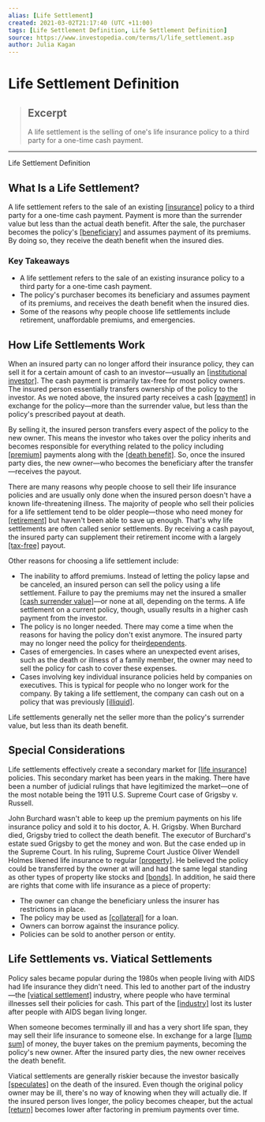 ```yaml
---
alias: [Life Settlement]
created: 2021-03-02T21:17:40 (UTC +11:00)
tags: [Life Settlement Definition, Life Settlement Definition]
source: https://www.investopedia.com/terms/l/life_settlement.asp
author: Julia Kagan
---
```


# Life Settlement Definition

> ## Excerpt
> A life settlement is the selling of one's life insurance policy to a third party for a one-time cash payment.

---

Life Settlement Definition
## What Is a Life Settlement?

A life settlement refers to the sale of an existing [[insurance]](https://www.investopedia.com/terms/i/insurance.asp) policy to a third party for a one-time cash payment. Payment is more than the surrender value but less than the actual death benefit. After the sale, the purchaser becomes the policy's [[beneficiary]](https://www.investopedia.com/terms/b/beneficiary.asp) and assumes payment of its premiums. By doing so, they receive the death benefit when the insured dies.

### Key Takeaways

-   A life settlement refers to the sale of an existing insurance policy to a third party for a one-time cash payment.
-   The policy's purchaser becomes its beneficiary and assumes payment of its premiums, and receives the death benefit when the insured dies.
-   Some of the reasons why people choose life settlements include retirement, unaffordable premiums, and emergencies.

## How Life Settlements Work

When an insured party can no longer afford their insurance policy, they can sell it for a certain amount of cash to an investor—usually an [[institutional investor]](https://www.investopedia.com/terms/i/institutionalinvestor.asp). The cash payment is primarily tax-free for most policy owners. The insured person essentially transfers ownership of the policy to the investor. As we noted above, the insured party receives a cash [[payment]](https://www.investopedia.com/terms/p/payment.asp) in exchange for the policy—more than the surrender value, but less than the policy's prescribed payout at death.

By selling it, the insured person transfers every aspect of the policy to the new owner. This means the investor who takes over the policy inherits and becomes responsible for everything related to the policy including [[premium]](https://www.investopedia.com/terms/p/premium.asp) payments along with the [[death benefit]](https://www.investopedia.com/terms/d/deathbenefit.asp). So, once the insured party dies, the new owner—who becomes the beneficiary after the transfer—receives the payout.

There are many reasons why people choose to sell their life insurance policies and are usually only done when the insured person doesn't have a known life-threatening illness. The majority of people who sell their policies for a life settlement tend to be older people—those who need money for [[retirement]](https://www.investopedia.com/terms/r/retirement.asp) but haven't been able to save up enough. That's why life settlements are often called senior settlements. By receiving a cash payout, the insured party can supplement their retirement income with a largely [[tax-free]](https://www.investopedia.com/terms/t/tax-free.asp) payout.

Other reasons for choosing a life settlement include:

-   The inability to afford premiums. Instead of letting the policy lapse and be canceled, an insured person can sell the policy using a life settlement. Failure to pay the premiums may net the insured a smaller [[cash surrender value]](https://www.investopedia.com/terms/c/cashsurrendervalue.asp)—or none at all, depending on the terms. A life settlement on a current policy, though, usually results in a higher cash payment from the investor.
-   The policy is no longer needed. There may come a time when the reasons for having the policy don't exist anymore. The insured party may no longer need the policy for their[dependents](https://www.investopedia.com/terms/d/dependent.asp).
-   Cases of emergencies. In cases where an unexpected event arises, such as the death or illness of a family member, the owner may need to sell the policy for cash to cover these expenses.
-   Cases involving key individual insurance policies held by companies on executives. This is typical for people who no longer work for the company. By taking a life settlement, the company can cash out on a policy that was previously [[illiquid]](https://www.investopedia.com/terms/i/illiquid.asp).

Life settlements generally net the seller more than the policy's surrender value, but less than its death benefit.

## Special Considerations

Life settlements effectively create a secondary market for [[life insurance]](https://www.investopedia.com/terms/s/stranger-owned-life-insurance-stoli.asp) policies. This secondary market has been years in the making. There have been a number of judicial rulings that have legitimized the market—one of the most notable being the 1911 U.S. Supreme Court case of Grigsby v. Russell.

John Burchard wasn't able to keep up the premium payments on his life insurance policy and sold it to his doctor, A. H. Grigsby. When Burchard died, Grigsby tried to collect the death benefit. The executor of Burchard's estate sued Grigsby to get the money and won. But the case ended up in the Supreme Court. In his ruling, Supreme Court Justice Oliver Wendell Holmes likened life insurance to regular [[property]](https://www.investopedia.com/terms/p/property.asp). He believed the policy could be transferred by the owner at will and had the same legal standing as other types of property like stocks and [[bonds]](https://www.investopedia.com/terms/b/bond.asp). In addition, he said there are rights that come with life insurance as a piece of property:

-   The owner can change the beneficiary unless the insurer has restrictions in place.
-   The policy may be used as [[collateral]](https://www.investopedia.com/terms/c/collateral.asp) for a loan.
-   Owners can borrow against the insurance policy.
-   Policies can be sold to another person or entity.

## Life Settlements vs. Viatical Settlements

Policy sales became popular during the 1980s when people living with AIDS had life insurance they didn't need. This led to another part of the industry—the [[viatical settlement]](https://www.investopedia.com/terms/v/viaticalsettlement.asp) industry, where people who have terminal illnesses sell their policies for cash. This part of the [[industry]](https://www.investopedia.com/terms/i/industry.asp) lost its luster after people with AIDS began living longer.

When someone becomes terminally ill and has a very short life span, they may sell their life insurance to someone else. In exchange for a large [[lump sum]](https://www.investopedia.com/terms/l/lump-sum-payment.asp) of money, the buyer takes on the premium payments, becoming the policy's new owner. After the insured party dies, the new owner receives the death benefit.

Viatical settlements are generally riskier because the investor basically [[speculates]](https://www.investopedia.com/terms/s/speculation.asp) on the death of the insured. Even though the original policy owner may be ill, there's no way of knowing when they will actually die. If the insured person lives longer, the policy becomes cheaper, but the actual [[return]](https://www.investopedia.com/terms/r/return.asp) becomes lower after factoring in premium payments over time.
